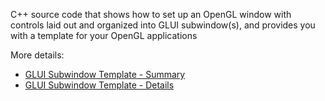 C++ source code that shows how to set up an OpenGL window with controls laid out and organized into GLUI subwindow(s), and provides you with a template for your OpenGL applications

More details: 

* [GLUI Subwindow Template - Summary](http://open-gl.com/2008/01/27/glui-subwindow-template/)
* [GLUI Subwindow Template - Details](http://www.codeproject.com/Articles/20653/GLUI-Subwindow-Template)

